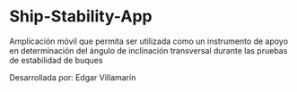 # Ship-Stability-App
Amplicación móvil que permita ser utilizada como un instrumento de apoyo en determinación del ángulo de inclinación transversal durante las pruebas de estabilidad de buques

Desarrollada por: Edgar Villamarín
